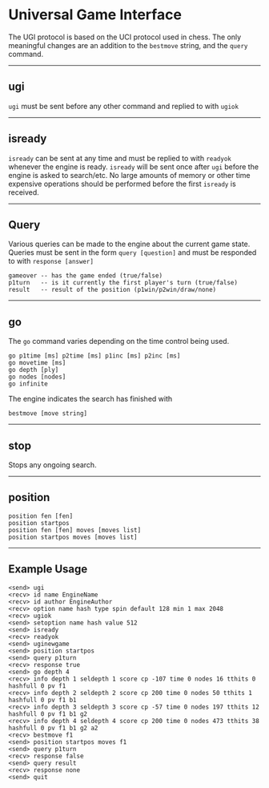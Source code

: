 # Universal Game Interface
The UGI protocol is based on the UCI protocol used in chess. The only meaningful changes are an addition to the ```bestmove``` string, and the ```query``` command.

---

## ugi
```ugi``` must be sent before any other command and replied to with ```ugiok```

---

## isready
```isready``` can be sent at any time and must be replied to with ```readyok``` whenever the engine is ready. ```isready``` will be sent once after ```ugi``` before the engine is asked to search/etc. No large amounts of memory or other time expensive operations should be performed before the first ```isready``` is received.

---

## Query
Various queries can be made to the engine about the current game state. Queries must be sent in the form ```query [question]``` and must be responded to with ```response [answer]```
```
gameover -- has the game ended (true/false)
p1turn   -- is it currently the first player's turn (true/false)
result   -- result of the position (p1win/p2win/draw/none)
```

---

## go
The ```go``` command varies depending on the time control being used.
```
go p1time [ms] p2time [ms] p1inc [ms] p2inc [ms]
go movetime [ms]
go depth [ply]
go nodes [nodes]
go infinite
```
The engine indicates the search has finished with
```
bestmove [move string]
```

---

## stop
Stops any ongoing search.

---

## position
```
position fen [fen]
position startpos
position fen [fen] moves [moves list]
position startpos moves [moves list]
```

---

## Example Usage

```
<send> ugi
<recv> id name EngineName
<recv> id author EngineAuthor
<recv> option name hash type spin default 128 min 1 max 2048
<recv> ugiok
<send> setoption name hash value 512
<send> isready
<recv> readyok
<send> uginewgame
<send> position startpos
<send> query p1turn
<recv> response true
<send> go depth 4
<recv> info depth 1 seldepth 1 score cp -107 time 0 nodes 16 tthits 0 hashfull 0 pv f1
<recv> info depth 2 seldepth 2 score cp 200 time 0 nodes 50 tthits 1 hashfull 0 pv f1 b1
<recv> info depth 3 seldepth 3 score cp -57 time 0 nodes 197 tthits 12 hashfull 0 pv f1 b1 g2
<recv> info depth 4 seldepth 4 score cp 200 time 0 nodes 473 tthits 38 hashfull 0 pv f1 b1 g2 a2
<recv> bestmove f1
<send> position startpos moves f1
<send> query p1turn
<recv> response false
<send> query result
<recv> response none
<send> quit
```
